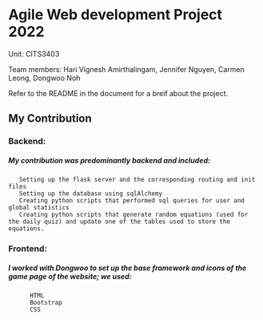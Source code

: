 # Agile Web development Project 2022

Unit: CITS3403 

Team members: Hari Vignesh Amirthalingam, Jennifer Nguyen, Carmen Leong, Dongwoo Noh

Refer to the README in the document for a breif about the project.

## My Contribution

### Backend:

##### My contribution was predominantly backend and included:
       Setting up the flask server and the corresponding routing and init files
       Setting up the database using sqlAlchemy
       Creating python scripts that performed sql queries for user and global statistics
       Creating python scripts that generate random equations (used for the daily quiz) and update one of the tables used to store the equations.

### Frontend:

##### I worked with Dongwoo to set up the base framework and icons of the game page of the website; we used:
	      HTML
	      Bootstrap
	      CSS























